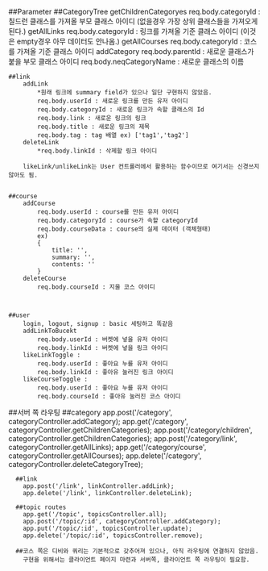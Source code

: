 ##Parameter
	##CategoryTree
		getChildrenCategoryes
			req.body.categoryId : 칠드런 클래스를 가져올 
			부모 클래스 아이디 (없을경우 가장 상위 클래스들을 가져오게 된다.)
		getAllLinks
			req.body.categoryId : 링크를 가져올 기준 클래스 아이디 (이것은 empty경우 아무 데이터도 안나옴.)
		getAllCourses
			req.body.categoryId : 코스를 가져올 기준 클래스 아이디
		addCategory 
			req.body.parentId : 새로운 클래스가 붙을 부모 클래스 아이디
			req.body.neqCategoryName : 새로운 클래스의 이름

	##link
		addLink
			*원래 링크에 summary field가 있으나 일단 구현하지 않았음.
			req.body.userId : 새로운 링크를 만든 유저 아이디
			req.body.categoryId : 새로운 링크가 속할 클래스의 Id
			req.body.link : 새로운 링크의 링크 
			req.body.title : 새로운 링크의 제목
			req.body.tag : tag 배열 ex) ['tag1','tag2']
		deleteLink 
			*req.body.linkId : 삭제할 링크 아이디

		likeLink/unlikeLink는 User 컨트롤러에서 활용하는 함수이므로 여기서는 신경쓰지 않아도 됨.


	##course
		addCourse 
			req.body.userId : course를 만든 유저 아이디
			req.body.categoryId : course가 속할 categoryId
			req.body.courseData : course의 실제 데이터 (객체형태)
			ex)
			{ 
				title: '',
				summary: '',
				contents: ''
			}
		deleteCourse
			req.body.courseId : 지울 코스 아이디



	##user
		login, logout, signup : basic 세팅하고 똑같음
		addLinkToBucekt 
			req.body.userId : 버켓에 넣을 유저 아이디
			req.body.linkId : 버켓에 넣을 링크 아이디
		likeLinkToggle :
			req.body.userId : 좋아요 누를 유저 아이디
			req.body.linkId : 좋아유 눌러진 링크 아이디
		likeCourseToggle :
			req.body.userId : 좋아요 누를 유저 아이디
			req.body.courseId : 좋아유 눌러진 코스 아이디

##서버 쪽 라우팅
	  ##category
	    app.post('/category', categoryController.addCategory);
	    app.get('/category', categoryController.getChildrenCategories);
	    app.post('/category/children', categoryController.getChildrenCategories);
	    app.post('/category/link', categoryController.getAllLinks);
	    app.get('/category/course', categoryController.getAllCourses);
	    app.delete('/category', categoryController.deleteCategoryTree);

	  ##link
	    app.post('/link', linkController.addLink);
	    app.delete('/link', linkController.deleteLink);
	   
	  ##topic routes
	    app.get('/topic', topicsController.all);
	    app.post('/topic/:id', categoryController.addCategory);
	    app.put('/topic/:id', topicsController.update);
	    app.delete('/topic/:id', topicsController.remove);

	  ##코스 쪽은 디비와 쿼리는 기본적으로 갖추어져 있으나, 아직 라우팅에 연결하지 않았음. 
	  	구현을 위해서는 클라이언트 페이지 마련과 서버쪽, 클라이언트 쪽 라우팅이 필요함.




